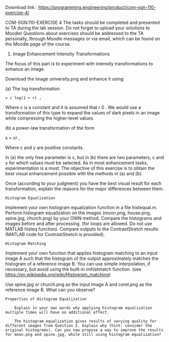 Download link : https://programming.engineering/product/com-sgn-110-exercise-4/

COM-SGN.110-EXERCISE 4
The tasks should be completed and presented to TA during the lab session. Do not forget to upload your solutions to Moodle! Questions about exercises should be addressed to the TA personally, through Moodle messages or via email, which can be found on the Moodle page of the course.

1. Image Enhancement Intensity Transformations

The focus of this part is to experiment with intensity transformations to enhance an image.

Download the image university.png and enhance it using:

(a) The log transformation

    = c log(1 + r) ,

Where c is a constant and it is assumed that r 0 . We would use a transformation of this type to expand the values of dark pixels in an image while compressing the higher-level values.

(b) a power-law transformation of the form

s = cr ,

Where c and γ are positive constants.

In (a) the only free parameter is c, but in (b) there are two parameters, c and γ for which values must be selected. As in most enhancement tasks, experimentation is a must. The objective of this exercise is to obtain the best visual enhancement possible with the methods in (a) and (b).

Once (according to your judgment) you have the best visual result for each transformation, explain the reasons for the major differences between them.

    Histogram Equalization

Implement your own histogram equalization function in a file histequal.m. Perform histogram equalization on the images (moon.png, house.png, spine.jpg, church.png) by your OWN method. Compare the histograms and images before and after processing. (for loops are allowed. Do not use MATLAB histeq function). Compare outputs to the ContrastStretch results (MATLAB code for ContrastStretch is provided).

    Histogram Matching

Implement your own function that applies histogram matching to an input image A such that the histogram of the output approximately matches the histogram of a reference image B. You can use simple interpolation, if necessary, but avoid using the built-in imhistmatch function. (see https://en.wikipedia.org/wiki/Histogram_matching)

Use spine.jpg or church.png as the input image A and corel.png as the reference image B. What can you observe?

    Properties of Histogram Equalization

        Explain in your own words why applying histogram equalization multiple times will have no additional effect.

        The histogram equalization gives results of varying quality for different images from Question 2. Explain why (hint: consider the original histograms). Can you now propose a way to improve the results for moon.png and spine.jpg, while still using histogram equalization?



